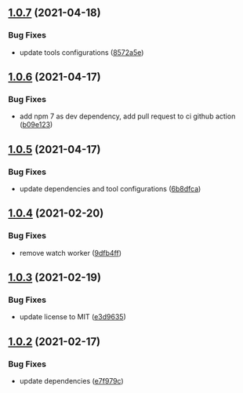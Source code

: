 ## [1.0.7](https://github.com/valverdealbo/workers/compare/v1.0.6...v1.0.7) (2021-04-18)


### Bug Fixes

* update tools configurations ([8572a5e](https://github.com/valverdealbo/workers/commit/8572a5e34ca372e3ba9969ebb88e8be6384c7d12))

## [1.0.6](https://github.com/valverdealbo/workers/compare/v1.0.5...v1.0.6) (2021-04-17)


### Bug Fixes

* add npm 7 as dev dependency, add pull request to ci github action ([b09e123](https://github.com/valverdealbo/workers/commit/b09e12373636fa94f8b7a93b858f0d49935f77d2))

## [1.0.5](https://github.com/valverdealbo/workers/compare/v1.0.4...v1.0.5) (2021-04-17)


### Bug Fixes

* update dependencies and tool configurations ([6b8dfca](https://github.com/valverdealbo/workers/commit/6b8dfca30462fc9071ae58e72c112cc6b9b60f9f))

## [1.0.4](https://github.com/valverdealbo/workers/compare/v1.0.3...v1.0.4) (2021-02-20)


### Bug Fixes

* remove watch worker ([9dfb4ff](https://github.com/valverdealbo/workers/commit/9dfb4ffabcc34c66c51ff3ed7cc73058aea9f4ff))

## [1.0.3](https://github.com/valverdealbo/workers/compare/v1.0.2...v1.0.3) (2021-02-19)


### Bug Fixes

* update license to MIT ([e3d9635](https://github.com/valverdealbo/workers/commit/e3d9635e1fb1291e45453d0ef98fcbd2416023cd))

## [1.0.2](https://github.com/valverdealbo/workers/compare/v1.0.1...v1.0.2) (2021-02-17)


### Bug Fixes

* update dependencies ([e7f979c](https://github.com/valverdealbo/workers/commit/e7f979c2fdb898f7f8626e674986356d5ebb93b4))
